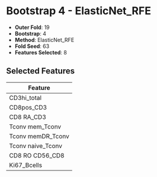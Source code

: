 # Bootstrap 4 - ElasticNet_RFE

- **Outer Fold**: 19
- **Bootstrap**: 4
- **Method**: ElasticNet_RFE
- **Fold Seed**: 63
- **Features Selected**: 8

## Selected Features

| Feature |
|---------|
| CD3hi_total |
| CD8pos_CD3 |
| CD8 RA_CD3 |
| Tconv mem_Tconv |
| Tconv memDR_Tconv |
| Tconv naive_Tconv |
| CD8 RO CD56_CD8 |
| Ki67_Bcells |
